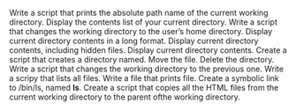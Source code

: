 Write a script that prints the absolute path name of the current working directory.
Display the contents list of your current directory.
Write a script that changes the working directory to the user’s home directory.
Display current directory contents in a long format.
Display current directory contents, including hidden files.
Display current directory contents.
Create a script that creates a directory named.
Move the file.
Delete the directory.
Write a script that changes the working directory to the previous one.
Write a scripy that lists all files.
Write a file that prints file.
Create a symbolic link to /bin/ls, named __ls__.
Create a script that copies all the HTML files from the current working directory to the parent ofthe working directory.


